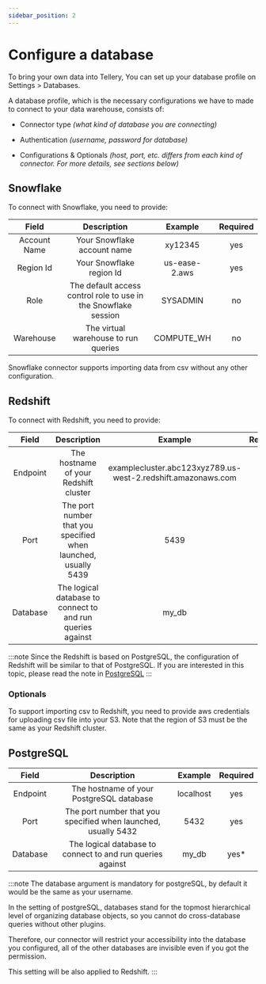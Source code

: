 ```yaml
---
sidebar_position: 2
---
```


# Configure a database

To bring your own data into Tellery, You can set up your database profile on Settings > Databases.

A database profile, which is the necessary configurations we have to made to connect to your data warehouse, consists of:

- Connector type *(what kind of database you are connecting)*

- Authentication *(username, password for database)*

- Configurations & Optionals *(host, port, etc. differs from each kind of connector. For more details, see sections below)*

## Snowflake

To connect with Snowflake, you need to provide:

|     Field    |                             Description                           |    Example    | Required |
|:------------:|:-----------------------------------------------------------------:|:-------------:|:--------:|
| Account Name |                    Your Snowflake account name                    |    xy12345    |   yes    |
|  Region Id   |                     Your Snowflake region Id                      | us-ease-2.aws |   yes    |
|     Role     |  The default access control role to use in the Snowflake session  |    SYSADMIN   |    no    |
|  Warehouse   |                The virtual warehouse to run queries               |   COMPUTE_WH  |    no    |

Snowflake connector supports importing data from csv without any other configuration.

## Redshift

To connect with Redshift, you need to provide:

|   Field    |                          Description                           |                             Example                            | Required |
|:----------:|:--------------------------------------------------------------:|:--------------------------------------------------------------:|:--------:|
|  Endpoint  |              The hostname of your Redshift cluster             |  examplecluster.abc123xyz789.us-west-2.redshift.amazonaws.com  |   yes    |
|    Port    | The port number that you specified when launched, usually 5439 |                               5439                             |   yes    |
|  Database  |   The logical database to connect to and run queries against   |                               my_db                            |   yes*   |

:::note
Since the Redshift is based on PostgreSQL, the configuration of Redshift will be similar to that of PostgreSQL. If you are interested in this topic, please read the note in [PostgreSQL](#postgreSQL)
:::

### Optionals

To support importing csv to Redshift, you need to provide aws credentials for uploading csv file into your S3. Note that the region of S3 must be the same as your Redshift cluster.

## PostgreSQL

|    Field   |                           Description                          |   Example   | Required |
|:----------:|:--------------------------------------------------------------:|:-----------:|:--------:|
|  Endpoint  |         The hostname of your PostgreSQL database               |  localhost  |   yes    |
|    Port    | The port number that you specified when launched, usually 5432 |    5432     |   yes    |
|  Database  |   The logical database to connect to and run queries against   |    my_db    |   yes*   |

:::note
The database argument is mandatory for postgreSQL, by default it would be the same as your username.

In the setting of postgreSQL, databases stand for the topmost hierarchical level of organizing database objects, so you cannot do cross-database queries without other plugins.

Therefore, our connector will restrict your accessibility into the database you configured, all of the other databases are invisible even if you got the permission.

This setting will be also applied to Redshift.
:::
